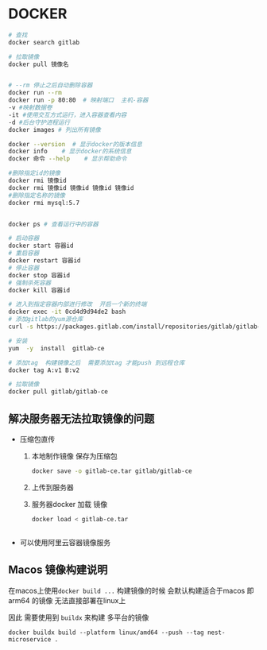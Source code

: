 # DOCKER

```bash
# 查找
docker search gitlab

# 拉取镜像
docker pull 镜像名


# --rm 停止之后自动删除容器
docker run --rm
docker run -p 80:80  # 映射端口  主机-容器
-v #映射数据卷
-it #使用交互方式运行，进入容器查看内容
-d #后台守护进程运行
docker images # 列出所有镜像

docker --version  # 显示docker的版本信息
docker info    # 显示docker的系统信息
docker 命令 --help    # 显示帮助命令

#删除指定id的镜像
docker rmi 镜像id
docker rmi 镜像id 镜像id 镜像id 镜像id
#删除指定名称的镜像
docker rmi mysql:5.7


docker ps # 查看运行中的容器

# 启动容器
docker start 容器id
# 重启容器
docker restart 容器id
# 停止容器
docker stop 容器id
# 强制杀死容器
docker kill 容器id

# 进入到指定容器内部进行修改  开启一个新的终端
docker exec -it 0cd4d9d94de2 bash
# 添加gitlab的yum源仓库
curl -s https://packages.gitlab.com/install/repositories/gitlab/gitlab-ce/script.rpm.sh | sudo bash

# 安装
yum  -y  install  gitlab-ce

# 添加tag  构建镜像之后  需要添加tag 才能push 到远程仓库
docker tag A:v1 B:v2


```

```bash
# 拉取镜像
docker pull gitlab/gitlab-ce

```


## 解决服务器无法拉取镜像的问题

- 压缩包直传

   1. 本地制作镜像  保存为压缩包

      ```bash
      docker save -o gitlab-ce.tar gitlab/gitlab-ce
      ```
   2. 上传到服务器

   3. 服务器docker 加载 镜像

      ```bash
      docker load < gitlab-ce.tar
   ```

- 可以使用阿里云容器镜像服务


## Macos 镜像构建说明

在macos上使用`docker build ...` 构建镜像的时候 会默认构建适合于macos 即 arm64 的镜像  无法直接部署在linux上

因此 需要使用到  `buildx` 来构建 多平台的镜像

```shell
docker buildx build --platform linux/amd64 --push --tag nest-microservice .
```